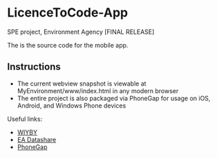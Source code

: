 LicenceToCode-App
=============

SPE project, Environment Agency [FINAL RELEASE]

The is the source code for the mobile app.

## Instructions
- The current webview snapshot is viewable at MyEnvironment/www/index.html in any modern browser
- The entire project is also packaged via PhoneGap for usage on iOS, Android, and Windows Phone devices

Useful links:
- [WIYBY](http://maps.environment-agency.gov.uk/wiyby/wiybyController?ep=maptopics&lang=_e)
- [EA Datashare](http://www.geostore.com/environment-agency/)
- [PhoneGap](http://phonegap.com)